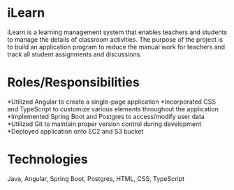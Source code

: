 # iLearn

iLearn is a learning management system that enables teachers and students to manage the details of classroom activities. The purpose of the project is to build an application program to reduce the manual work for teachers and track all student assignments and discussions.

# Roles/Responsibilities

*Utilized Angular to create a single-page application
*Incorporated CSS and TypeScript to customize various elements throughout the application
*Implemented Spring Boot and Postgres to access/modify user data
*Utilized Git to maintain proper version control during development
*Deployed application onto EC2 and S3 bucket


# Technologies
Java, Angular, Spring Boot, Postgres, HTML, CSS, TypeScript
